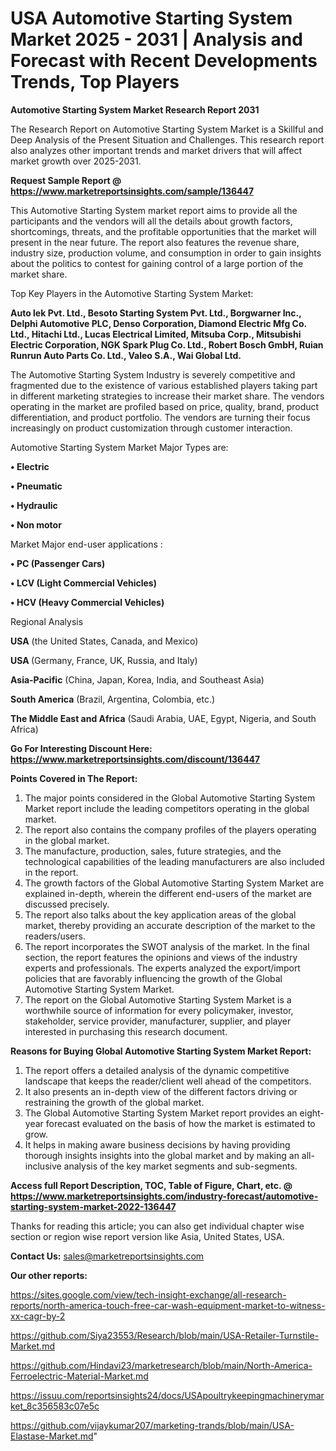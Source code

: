 # USA Automotive Starting System Market 2025 - 2031 | Analysis and Forecast with Recent Developments Trends, Top Players

<strong>Automotive Starting System Market Research Report 2031</strong>

The Research Report on Automotive Starting System Market is a Skillful and Deep Analysis of the Present Situation and Challenges. This research report also analyzes other important trends and market drivers that will affect market growth over 2025-2031.

<strong>Request Sample Report @ <a href=https://www.marketreportsinsights.com/sample/136447>https://www.marketreportsinsights.com/sample/136447</a></strong>

This Automotive Starting System market report aims to provide all the participants and the vendors will all the details about growth factors, shortcomings, threats, and the profitable opportunities that the market will present in the near future. The report also features the revenue share, industry size, production volume, and consumption in order to gain insights about the politics to contest for gaining control of a large portion of the market share.

Top Key Players in the Automotive Starting System Market:

<strong>Auto lek Pvt. Ltd., Besoto Starting System Pvt. Ltd., Borgwarner Inc., Delphi Automotive PLC, Denso Corporation, Diamond Electric Mfg Co. Ltd., Hitachi Ltd., Lucas Electrical Limited, Mitsuba Corp., Mitsubishi Electric Corporation, NGK Spark Plug Co. Ltd., Robert Bosch GmbH, Ruian Runrun Auto Parts Co. Ltd., Valeo S.A., Wai Global Ltd.</strong>

The Automotive Starting System Industry is severely competitive and fragmented due to the existence of various established players taking part in different marketing strategies to increase their market share. The vendors operating in the market are profiled based on price, quality, brand, product differentiation, and product portfolio. The vendors are turning their focus increasingly on product customization through customer interaction.

Automotive Starting System Market Major Types are:

<strong>• Electric

• Pneumatic

• Hydraulic

• Non motor</strong>

Market Major end-user applications :

<strong>• PC (Passenger Cars)

• LCV (Light Commercial Vehicles)

• HCV (Heavy Commercial Vehicles)</strong>

Regional Analysis

</u><strong><b>USA</b></strong> (the United States, Canada, and Mexico)

<strong><b>USA </b></strong>(Germany, France, UK, Russia, and Italy)

<strong><b>Asia-Pacific</b></strong> (China, Japan, Korea, India, and Southeast Asia)

<strong><b>South America</b></strong> (Brazil, Argentina, Colombia, etc.)

<strong><b>The Middle East and Africa</b></strong> (Saudi Arabia, UAE, Egypt, Nigeria, and South Africa)

<strong>Go For Interesting Discount Here: <a href=https://www.marketreportsinsights.com/discount/136447>https://www.marketreportsinsights.com/discount/136447</a></strong>

<strong>Points Covered in The Report:</strong>
<ol>
  <li>The major points considered in the Global Automotive Starting System Market report include the leading competitors operating in the global market.</li>
  <li>The report also contains the company profiles of the players operating in the global market.</li>
  <li>The manufacture, production, sales, future strategies, and the technological capabilities of the leading manufacturers are also included in the report.</li>
  <li>The growth factors of the Global Automotive Starting System Market are explained in-depth, wherein the different end-users of the market are discussed precisely.</li>
  <li>The report also talks about the key application areas of the global market, thereby providing an accurate description of the market to the readers/users.</li>
  <li>The report incorporates the SWOT analysis of the market. In the final section, the report features the opinions and views of the industry experts and professionals. The experts analyzed the export/import policies that are favorably influencing the growth of the Global Automotive Starting System Market.</li>
  <li>The report on the Global Automotive Starting System Market is a worthwhile source of information for every policymaker, investor, stakeholder, service provider, manufacturer, supplier, and player interested in purchasing this research document.</li>
</ol>
<strong>Reasons for Buying Global Automotive Starting System Market Report:</strong>

<ol>
  <li>The report offers a detailed analysis of the dynamic competitive landscape that keeps the reader/client well ahead of the competitors.</li>
  <li>It also presents an in-depth view of the different factors driving or restraining the growth of the global market.</li>
  <li>The Global Automotive Starting System Market report provides an eight-year forecast evaluated on the basis of how the market is estimated to grow.</li>
  <li>It helps in making aware business decisions by having providing thorough insights insights into the global market and by making an all-inclusive analysis of the key market segments and sub-segments.</li>
</ol>
<strong>Access full Report Description, TOC, Table of Figure, Chart, etc. @ <a href=https://www.marketreportsinsights.com/industry-forecast/automotive-starting-system-market-2022-136447>https://www.marketreportsinsights.com/industry-forecast/automotive-starting-system-market-2022-136447</a></strong>


Thanks for reading this article; you can also get individual chapter wise section or region wise report version like Asia, United States, USA.

<strong>Contact Us:</strong>
sales@marketreportsinsights.com

<strong>Our other reports:</strong>

<a href=https://sites.google.com/view/tech-insight-exchange/all-research-reports/north-america-touch-free-car-wash-equipment-market-to-witness-xx-cagr-by-2>https://sites.google.com/view/tech-insight-exchange/all-research-reports/north-america-touch-free-car-wash-equipment-market-to-witness-xx-cagr-by-2</a>

<a href=https://github.com/Siya23553/Research/blob/main/USA-Retailer-Turnstile-Market.md>https://github.com/Siya23553/Research/blob/main/USA-Retailer-Turnstile-Market.md</a>

<a href=https://github.com/Hindavi23/marketresearch/blob/main/North-America-Ferroelectric-Material-Market.md>https://github.com/Hindavi23/marketresearch/blob/main/North-America-Ferroelectric-Material-Market.md</a>

<a href=https://issuu.com/reportsinsights24/docs/USApoultrykeepingmachinerymarket_8c356583c07e5c>https://issuu.com/reportsinsights24/docs/USApoultrykeepingmachinerymarket_8c356583c07e5c</a>

<a href=https://github.com/vijaykumar207/marketing-trands/blob/main/USA-Elastase-Market.md>https://github.com/vijaykumar207/marketing-trands/blob/main/USA-Elastase-Market.md</a>"
